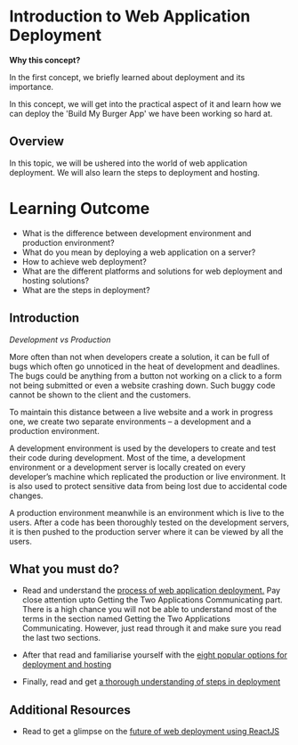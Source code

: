 ﻿# Introduction to Web Application Deployment

**Why this concept?**

In the first concept, we briefly learned about deployment and its importance.

In this concept, we will get into the practical aspect of it and learn how we can deploy the 'Build My Burger App' we have been working so hard at.
 
## Overview

In this topic, we will be ushered into the world of web application deployment. We will also learn the steps to deployment and hosting.


# Learning Outcome

- What is the difference between development environment and production environment?
- What do you mean by deploying a web application on a server?
- How to achieve web deployment?
- What are the different platforms and solutions for web deployment and hosting solutions?
- What are the steps in deployment?

## Introduction

*Development vs Production*

More often than not when developers create a solution, it can be full of bugs which often go unnoticed in the heat of development and deadlines. The bugs could be anything from a button not working on a click to a form not being submitted or even a website crashing down. Such buggy code cannot be shown to the client and the customers.

To maintain this distance between a live website and a work in progress one, we create two separate environments – a development and a production environment.

A development environment is used by the developers to create and test their code during development. Most of the time, a development environment or a development server is locally created on every developer’s machine which replicated the production or live environment. It is also used to protect sensitive data from being lost due to accidental code changes.

A production environment meanwhile is an environment which is live to the users. After a code has been thoroughly tested on the development servers, it is then pushed to the production server where it can be viewed by all the users.



## What you must do?

- Read and understand the [process of web application deployment.](https://www.freecodecamp.org/news/lessons-learned-from-deploying-my-first-full-stack-web-application-34f94ec0a286/) Pay close attention upto Getting the Two Applications Communicating part. There is a high chance you will not be able to understand most of the terms in the section named Getting the Two Applications Communicating. However, just read through it and make sure you read the last two sections.

- After that read and familiarise yourself with the [eight popular options for deployment and hosting](https://blog.bitsrc.io/8-react-application-deployment-and-hosting-options-for-2019-ab4d668309fd) 

- Finally, read and get [a thorough understanding of steps in deployment](https://www.webfx.com/blog/web-design/5-fundamental-steps-to-deploying-a-website/)


## Additional Resources

- Read to get a glimpse on the [future of web deployment using ReactJS](https://blog.bitsrc.io/8-react-application-deployment-and-hosting-options-for-2019-ab4d668309fd)

